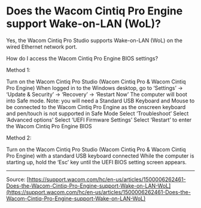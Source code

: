 # Does the Wacom Cintiq Pro Engine support Wake-on-LAN (WoL)?

Yes, the Wacom Cintiq Pro Studio supports Wake-on-LAN (WoL) on the wired Ethernet network port.


How do I access the Wacom Cintiq Pro Engine BIOS settings?


Method 1:

Turn on the Wacom Cintiq Pro Studio (Wacom Cintiq Pro & Wacom Cintiq Pro Engine)
When logged in to the Windows desktop, go to ‘Settings’ → ‘Update & Security’ → ‘Recovery’ → ‘Restart Now’
The computer will boot into Safe mode. Note: you will need a Standard USB Keyboard and Mouse to be connected to the Wacom Cintiq Pro Engine as the onscreen keyboard and pen/touch is not supported in Safe Mode
Select ‘Troubleshoot’
Select ‘Advanced options’
Select ‘UEFI Firmware Settings’
Select ‘Restart’ to enter the Wacom Cintiq Pro Engine BIOS



Method 2:

Turn on the Wacom Cintiq Pro Studio (Wacom Cintiq Pro & Wacom Cintiq Pro Engine) with a standard USB keyboard connected
While the computer is starting up, hold the ‘Esc’ key until the UEFI BIOS setting screen appears.

---
Source: [https://support.wacom.com/hc/en-us/articles/1500006262461-Does-the-Wacom-Cintiq-Pro-Engine-support-Wake-on-LAN-WoL](https://support.wacom.com/hc/en-us/articles/1500006262461-Does-the-Wacom-Cintiq-Pro-Engine-support-Wake-on-LAN-WoL)
